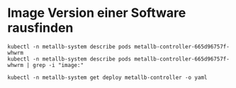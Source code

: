 # Image Version einer Software rausfinden 

```
kubectl -n metallb-system describe pods metallb-controller-665d96757f-whwrm
kubectl -n metallb-system describe pods metallb-controller-665d96757f-whwrm | grep -i "image:"
```

```
kubectl -n metallb-system get deploy metallb-controller -o yaml
```
